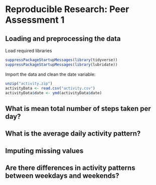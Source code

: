 # Reproducible Research: Peer Assessment 1


## Loading and preprocessing the data

Load required libraries


```r
suppressPackageStartupMessages(library(tidyverse))
suppressPackageStartupMessages(library(lubridate))
```

Import the data and clean the date variable:


```r
unzip("activity.zip")
activityData <- read.csv("activity.csv")
activityData$date <- ymd(activityData$date)
```


## What is mean total number of steps taken per day?



## What is the average daily activity pattern?



## Imputing missing values



## Are there differences in activity patterns between weekdays and weekends?
